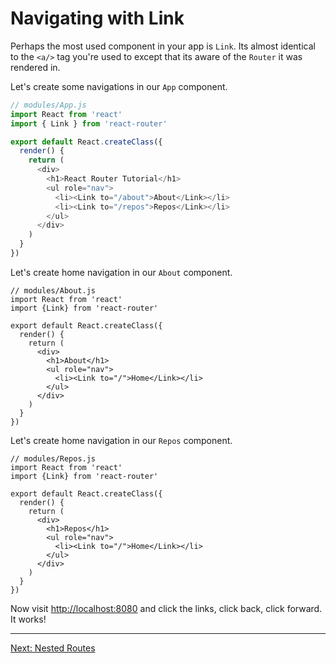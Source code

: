 # Navigating with Link

Perhaps the most used component in your app is `Link`. Its almost
identical to the `<a/>` tag you're used to except that its aware of
the `Router` it was rendered in.

Let's create some navigations in our `App` component.

```js
// modules/App.js
import React from 'react'
import { Link } from 'react-router'

export default React.createClass({
  render() {
    return (
      <div>
        <h1>React Router Tutorial</h1>
        <ul role="nav">
          <li><Link to="/about">About</Link></li>
          <li><Link to="/repos">Repos</Link></li>
        </ul>
      </div>
    )
  }
})
```

Let's create home navigation in our `About` component.

```
// modules/About.js
import React from 'react'
import {Link} from 'react-router'

export default React.createClass({
  render() {
    return (
      <div>
        <h1>About</h1>
        <ul role="nav">
          <li><Link to="/">Home</Link></li>
        </ul>
      </div>
    )
  }
})
```

Let's create home navigation in our `Repos` component.

```
// modules/Repos.js
import React from 'react'
import {Link} from 'react-router'

export default React.createClass({
  render() {
    return (
      <div>
        <h1>Repos</h1>
        <ul role="nav">
          <li><Link to="/">Home</Link></li>
        </ul>
      </div>
    )
  }
})
```

Now visit [http://localhost:8080](http://localhost:8080) and click the links, click back, click
forward. It works!

---

[Next: Nested Routes](../4.nested-routes/)